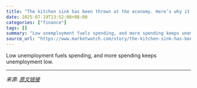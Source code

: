 ```yaml
---
title: "The kitchen sink has been thrown at the economy. Here’s why it’s not causing a recession."
date: 2025-07-19T13:52:00+08:00
categories: ["finance"]
tags: []
summary: "Low unemployment fuels spending, and more spending keeps unemployment low."
source_url: "https://www.marketwatch.com/story/the-kitchen-sink-has-been-thrown-at-the-economy-heres-why-its-not-causing-a-recession-6ddf7a3a?mod=mw_rss_topstories"
---
```


Low unemployment fuels spending, and more spending keeps unemployment low.

---

*来源: [原文链接](https://www.marketwatch.com/story/the-kitchen-sink-has-been-thrown-at-the-economy-heres-why-its-not-causing-a-recession-6ddf7a3a?mod=mw_rss_topstories)*
